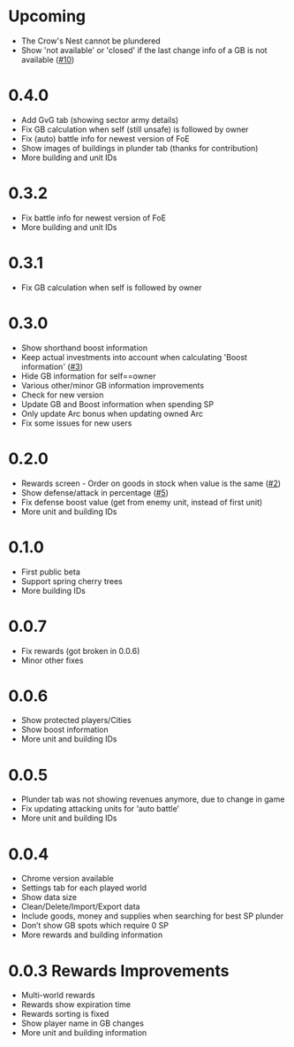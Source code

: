 # Upcoming
* The Crow's Nest cannot be plundered
* Show 'not available' or 'closed' if the last change info of a GB is not available ([#10](https://github.com/veger/foei/issues/10))

# 0.4.0
* Add GvG tab (showing sector army details)
* Fix GB calculation when self (still unsafe) is followed by owner
* Fix (auto) battle info for newest version of FoE
* Show images of buildings in plunder tab (thanks for contribution)
* More building and unit IDs

# 0.3.2
* Fix battle info for newest version of FoE
* More building and unit IDs

# 0.3.1
* Fix GB calculation when self is followed by owner

# 0.3.0
* Show shorthand boost information
* Keep actual investments into account when calculating 'Boost information' ([#3](https://github.com/veger/foei/issues/3))
* Hide GB information for self==owner
* Various other/minor GB information improvements
* Check for new version
* Update GB and Boost information when spending SP
* Only update Arc bonus when updating owned Arc
* Fix some issues for new users

# 0.2.0
* Rewards screen - Order on goods in stock when value is the same ([#2](https://github.com/veger/foei/issues/2))
* Show defense/attack in percentage ([#5](https://github.com/veger/foei/issues/5))
* Fix defense boost value (get from enemy unit, instead of first unit)
* More unit and building IDs

# 0.1.0
* First public beta
* Support spring cherry trees
* More building IDs

# 0.0.7
* Fix rewards (got broken in 0.0.6)
* Minor other fixes

# 0.0.6
* Show protected players/Cities
* Show boost information
* More unit and building IDs

# 0.0.5
* Plunder tab was not showing revenues anymore, due to change in game
* Fix updating attacking units for ‘auto battle’
* More unit and building IDs

# 0.0.4
* Chrome version available
* Settings tab for each played world
* Show data size
* Clean/Delete/Import/Export data
* Include goods, money and supplies when searching for best SP plunder
* Don’t show GB spots which require 0 SP
* More rewards and building information

# 0.0.3 Rewards Improvements
* Multi-world rewards
* Rewards show expiration time
* Rewards sorting is fixed
* Show player name in GB changes
* More unit and building information
